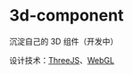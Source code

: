 # 3d-component
沉淀自己的 3D 组件（开发中）

设计技术：[ThreeJS](https://threejs.org/)、[WebGL](https://developer.mozilla.org/zh-CN/docs/Web/API/WebGL_API)
